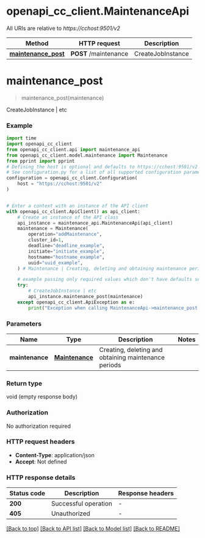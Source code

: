 # openapi_cc_client.MaintenanceApi

All URIs are relative to *https://cchost:9501/v2*

Method | HTTP request | Description
------------- | ------------- | -------------
[**maintenance_post**](MaintenanceApi.md#maintenance_post) | **POST** /maintenance | CreateJobInstance | etc


# **maintenance_post**
> maintenance_post(maintenance)

CreateJobInstance | etc

### Example


```python
import time
import openapi_cc_client
from openapi_cc_client.api import maintenance_api
from openapi_cc_client.model.maintenance import Maintenance
from pprint import pprint
# Defining the host is optional and defaults to https://cchost:9501/v2
# See configuration.py for a list of all supported configuration parameters.
configuration = openapi_cc_client.Configuration(
    host = "https://cchost:9501/v2"
)


# Enter a context with an instance of the API client
with openapi_cc_client.ApiClient() as api_client:
    # Create an instance of the API class
    api_instance = maintenance_api.MaintenanceApi(api_client)
    maintenance = Maintenance(
        operation="addMaintenance",
        cluster_id=1,
        deadline="deadline_example",
        initiate="initiate_example",
        hostname="hostname_example",
        uuid="uuid_example",
    ) # Maintenance | Creating, deleting and obtaining maintenance periods

    # example passing only required values which don't have defaults set
    try:
        # CreateJobInstance | etc
        api_instance.maintenance_post(maintenance)
    except openapi_cc_client.ApiException as e:
        print("Exception when calling MaintenanceApi->maintenance_post: %s\n" % e)
```


### Parameters

Name | Type | Description  | Notes
------------- | ------------- | ------------- | -------------
 **maintenance** | [**Maintenance**](Maintenance.md)| Creating, deleting and obtaining maintenance periods |

### Return type

void (empty response body)

### Authorization

No authorization required

### HTTP request headers

 - **Content-Type**: application/json
 - **Accept**: Not defined


### HTTP response details

| Status code | Description | Response headers |
|-------------|-------------|------------------|
**200** | Successful operation |  -  |
**405** | Unauthorized |  -  |

[[Back to top]](#) [[Back to API list]](../README.md#documentation-for-api-endpoints) [[Back to Model list]](../README.md#documentation-for-models) [[Back to README]](../README.md)


